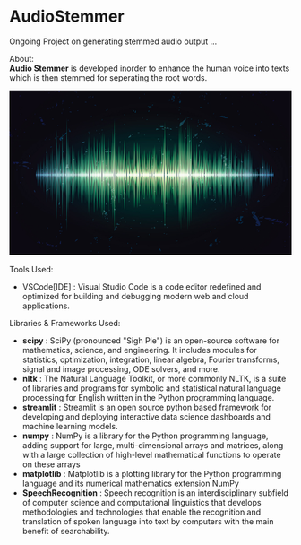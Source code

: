 # AudioStemmer
Ongoing Project on generating stemmed audio output ...

About:<br>
<b>Audio Stemmer</b> is developed inorder to enhance the human voice into texts which is then stemmed for seperating the root words. <br>

<img src="images/Audio-Waveforms-Featued-Image.jpg">

Tools Used:<br>
- VSCode[IDE] : Visual Studio Code is a code editor redefined and optimized for building and debugging modern web and cloud applications.<br>

Libraries & Frameworks Used:<br>
- <b>scipy</b> : SciPy (pronounced "Sigh Pie") is an open-source software for mathematics, science, and engineering. It includes modules for statistics, optimization, integration, linear algebra, Fourier transforms, signal and image processing, ODE solvers, and more.<br>
- <b>nltk</b> : The Natural Language Toolkit, or more commonly NLTK, is a suite of libraries and programs for symbolic and statistical natural language processing for English written in the Python programming language.<br>
- <b>streamlit</b> : Streamlit is an open source python based framework for developing and deploying interactive data science dashboards and machine learning models.<br>
- <b>numpy</b> : NumPy is a library for the Python programming language, adding support for large, multi-dimensional arrays and matrices, along with a large collection of high-level mathematical functions to operate on these arrays<br>
- <b>matplotlib</b> : Matplotlib is a plotting library for the Python programming language and its numerical mathematics extension NumPy<br>
- <b>SpeechRecognition</b> : Speech recognition is an interdisciplinary subfield of computer science and computational linguistics that develops methodologies and technologies that enable the recognition and translation of spoken language into text by computers with the main benefit of searchability.

